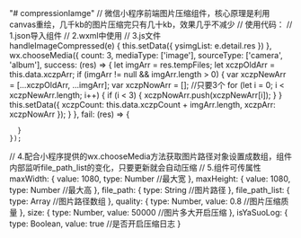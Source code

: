 "# compressionIamge" 
// 微信小程序前端图片压缩组件，核心原理是利用canvas重绘，几千kb的图片压缩完只有几十kb，效果几乎不减少
// 使用代码：
// 1.json导入组件
// 2.wxml中使用 <compressionIamge file_path_list='{{xczpArr}}' bind:imageCompressedList='handleImageCompressed'></compressionIamge>
// 3.js文件   
      handleImageCompressed(e) {
          this.setData({
            ysimgList: e.detail.res
          })
        },
      wx.chooseMedia({
        count: 3,
        mediaType: ['image'],
        sourceType: ['camera', 'album'],
        success: (res) => {
          let imgArr = res.tempFiles;
          let xczpOldArr = this.data.xczpArr;
          if (imgArr != null && imgArr.length > 0) {
          var xczpNewArr = [...xczpOldArr, ...imgArr];
          var xczpNowArr = [];
          //只要3个
          for (let i = 0; i < xczpNewArr.length; i++) {
            if (i < 3) {
              xczpNowArr.push(xczpNewArr[i]);
            }
          }
          this.setData({
            xczpCount: this.data.xczpCount + imgArr.length,
            xczpArr: xczpNowArr
          });
        }
      }, fail: (res) => {

      }
    });
// 4.配合小程序提供的wx.chooseMedia方法获取图片路径对象设置成数组，组件内部监听file_path_list的变化，只要更新就会自动压缩
// 5.组件可传属性  maxWidth: {
      value: 1080,
      type: Number
      //最大宽
    },
    maxHeight: {
      value: 1080,
      type: Number
      //最大高
    },
    file_path: {
      type: String
      //图片路径
    },
    file_path_list: {
      type: Array
      //图片路径数组
    },
    quality: {
      type: Number,
      value: 0.8
      //图片压缩质量
    },
    size: {
      type: Number,
      value: 50000
      //图片多大开启压缩
    },
    isYaSuoLog: {
      type: Boolean,
      value: true
      //是否开启压缩日志
    }
